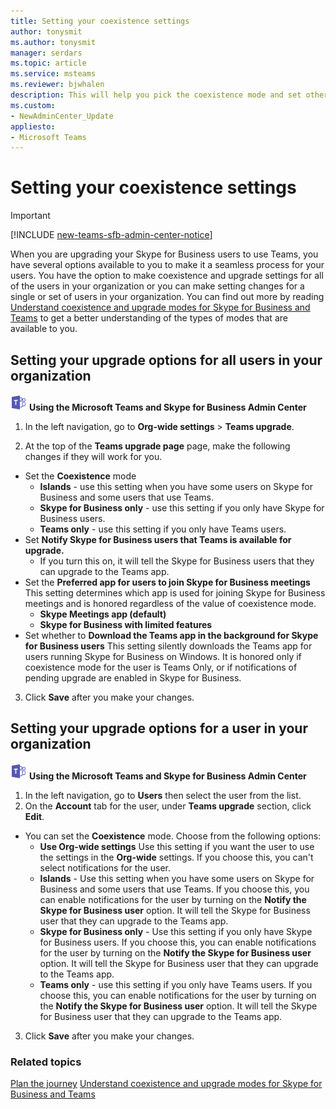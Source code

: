 ```yaml
---
title: Setting your coexistence settings
author: tonysmit
ms.author: tonysmit
manager: serdars
ms.topic: article
ms.service: msteams
ms.reviewer: bjwhalen
description: This will help you pick the coexistence mode and set other coexistence settings.
ms.custom:
- NewAdminCenter_Update
appliesto: 
- Microsoft Teams
---
```


# Setting your coexistence settings

> [!IMPORTANT]
> [!INCLUDE [new-teams-sfb-admin-center-notice](includes/new-teams-sfb-admin-center-notice.md)]

When you are upgrading your Skype for Business users to use Teams, you have several options available to you to make it a seamless process for your users. You have the option to make coexistence and upgrade settings for all of the users in your organization or you can make setting changes for a single or set of users in your organization. You can find out more by reading [Understand coexistence and upgrade modes for Skype for Business and Teams](upgrade-and-coexistence-of-skypeforbusiness-and-teams.md) to get a better understanding of the types of modes that are available to you.

## Setting your upgrade options for all users in your organization

![teams-logo-30x30.png](media/teams-logo-30x30.png) **Using the Microsoft Teams and Skype for Business Admin Center**

1. In the left navigation, go to **Org-wide settings** > **Teams upgrade**. 

2. At the top of the **Teams upgrade page** page, make the following changes if they will work for you.
- Set the **Coexistence** mode
    - **Islands** - use this setting when you have some users on Skype for Business and some users that use Teams.
    - **Skype for Business only** - use this setting if you only have Skype for Business users.
    - **Teams only** - use this setting if you only have Teams users.
- Set **Notify Skype for Business users that Teams is available for upgrade.**
    - If you turn this on, it will tell the Skype for Business users that they can upgrade to the Teams app.
- Set the **Preferred app for users to join Skype for Business meetings**  This setting determines which app is used for joining Skype for Business meetings and is honored regardless of the value of coexistence mode.
    - **Skype Meetings app (default)**
    - **Skype for Business with limited features**
- Set whether to **Download the Teams app in the background for Skype for Business users**  This setting silently downloads the Teams app for users running Skype for Business on Windows. It is honored only if coexistence mode for the user is Teams Only, or if notifications of pending upgrade are enabled in Skype for Business.
3. Click **Save** after you make your changes.

## Setting your upgrade options for a user in your organization

![teams-logo-30x30.png](media/teams-logo-30x30.png) **Using the Microsoft Teams and Skype for Business Admin Center**

1. In the left navigation, go to **Users** then select the user from the list. 
2. On the **Account** tab for the user, under **Teams upgrade** section, click **Edit**.
- You can set the **Coexistence** mode. Choose from the following options:
    - **Use Org-wide settings** Use this setting if you want the user to use the settings in the **Org-wide** settings. If you choose this, you can't select notifications for the user.
    - **Islands** - Use this setting when you have some users on Skype for Business and some users that use Teams. If you choose this, you can enable notifications for the user by turning on the **Notify the Skype for Business user** option. It will tell the Skype for Business user that they can upgrade to the Teams app.
    - **Skype for Business only** - Use this setting if you only have Skype for Business users. If you choose this, you can enable notifications for the user by turning on the **Notify the Skype for Business user** option. It will tell the Skype for Business user that they can upgrade to the Teams app.
    - **Teams only** - use this setting if you only have Teams users. If you choose this, you can enable notifications for the user by turning on the **Notify the Skype for Business user** option. It will tell the Skype for Business user that they can upgrade to the Teams app.
3. Click **Save** after you make your changes.

### Related topics
[Plan the journey](upgrade-plan-journey.md)
[Understand coexistence and upgrade modes for Skype for Business and Teams](upgrade-and-coexistence-of-skypeforbusiness-and-teams.md)